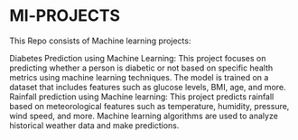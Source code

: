 # Ml-PROJECTS
This Repo consists of Machine learning projects:

Diabetes Prediction using Machine Learning:
This project focuses on predicting whether a person is diabetic or not based on specific health metrics using machine learning techniques. The model is trained on a dataset that includes features such as glucose levels, BMI, age, and more.
Rainfall prediction using Machine learning:
This project predicts rainfall based on meteorological features such as temperature, humidity, pressure, wind speed, and more. Machine learning algorithms are used to analyze historical weather data and make predictions.
